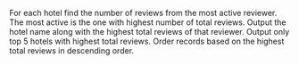 For each hotel find the number of reviews from the most active reviewer. The most active is the one with highest number of total reviews.
Output the hotel name along with the highest total reviews of that reviewer. Output only top 5 hotels with highest total reviews.
Order records based on the highest total reviews in descending order.